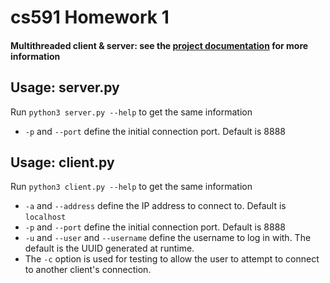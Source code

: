 # cs591 Homework 1

#### Multithreaded client & server: see the [project documentation](HomeWork1.pdf) for more information

## Usage: server.py

Run `python3 server.py --help` to get the same information

- `-p` and `--port` define the initial connection port. Default is 8888


## Usage: client.py

Run `python3 client.py --help` to get the same information

- `-a` and `--address` define the IP address to connect to. Default is `localhost`
- `-p` and `--port` define the initial connection port. Default is 8888
- `-u` and `--user` and `--username` define the username to log in with. The default is the UUID generated at runtime. 
- The `-c` option is used for testing to allow the user to attempt to connect to another client's connection. 

